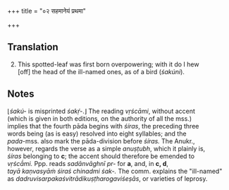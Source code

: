 +++
title = "०२ सहमानेयं प्रथमा"

+++
## Translation
2. This spotted-leaf was first born overpowering; with it do I hew  
\[off\] the head of the ill-named ones, as of a bird (*śakúni*).

## Notes
⌊*śakú-* is misprinted *śakṛ́-*.⌋ The reading *vṛścāmi*, without accent  
(which is given in both editions, on the authority of all the mss.)  
implies that the fourth pāda begins with *śíras*, the preceding three  
words being (as is easy) resolved into eight syllables; and the  
*pada*-mss. also mark the pāda-division before *śíras.* The Anukr.,  
however, regards the verse as a simple *anuṣṭubh*, which it plainly is,  
*śíras* belonging to **c**; the accent should therefore be emended to  
*vṛścā́mi.* Ppp. reads *sadānvāghnī pr-* for **a**, and, in **c, d**,  
*tayā kaṇvasyāṁ śiraś chinadmi śak-.* The comm. explains the "ill-named"  
as *dadruvisarpakaśvitrādikuṣṭharogaviśeṣās*, or varieties of leprosy.
